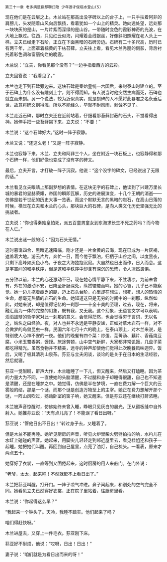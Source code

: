     第三十一章 老多病遗臣却聘归隐 少年游才俊临水登山(5) 

   现在他们是在云层之上。木兰站在那高出没字碑以上的台子上，一只手扶着阿非的肩膀儿，头发随着山风向后飘扬，看着犹如一个山上的精灵。她向远处望，远处那一块块灰的是山，一片片紫而深绿的是山谷。一带随时变色的霞彩神奇的光波，在大地上飘过。往西，只见红云似海，闪耀着金线银丝，好像斜阳照耀在老人头上一样。立夫已经走下石阶，正立在下面黑暗的石碑旁边。石碑有二十多尺高，历时已有两千年，上面罩着棕黄的干枯苔藓。立夫往上看，看见木兰秀丽的侧影，背后衬托着彩色调和富丽绚烂的晚霞。

   木兰说：“立夫，你看见那个没有？”一边手指着西方的云彩。

   立夫回答说：“我看见了。”

   木兰也走下到石碑旁边来。这块石碑是秦始皇统一六国后，来封泰山时建立的。至于石碑上为什么没有雕刻上字，则不得而知。有人说当时他突然生病而死，石碑也就立而未刻。另一个说法，较为近似真实，就是刻碑的人不愿将此暴君之名永垂后世，故意将碑文刻得浅，所以不能经久，早就不耐风雨，剥蚀不见了。

   木兰走近石碑，那时立夫还在近前站着，仔细看那苔藓封蔽的石头，不觉看得出神。她伸手把一些苔藓揭下来，立夫说：“不要！”

   木兰说：“这个石碑好大。”这时一阵子寂静。

   木兰又说：“还这么老！”又是一阵子寂静。

   木兰也寂静下来。木兰、立夫和阿非三个人，坐在附近一块石板上，也寂静得和那个石碑一样，他们好像也变成了没有字的碑文。

   最后，立夫开言，才打破一阵子沉寂。他说：“这个没字的碑文，已经说出了无限的话。”

   木兰看见立夫眼睛上那副梦想的表情。在这块无字的石碑上，他读到了兴建万里长城的暴君的显赫荣耀，帝国的瞬即瓦解，历史的进展演变，十几个王朝的消逝——仿佛是若干世纪的历史大事一览表。而这个默默无言的黑暗的岩石，在高山日落的时候，横压在立夫和木兰的心头，那块巨大的石碑，是向人类文化历史坚强无比的挑战者。

   立夫说：“你也得秦始皇怕死，派五百童男童女到东海求长生不死之药吗？而今物在人亡。”

   木兰说出谜一般的话：“因为石头无情。”

   这时暮霭四合，黑暗迅速降临，刚才还是一片金黄的云海，现在已成为一片灰褐，遮盖着大地。游云片片，奔忙一日，而今倦于飘泊，归栖于山谷之间，以度黑夜，只剩下高峰如灰色小岛，于夜之大海独抱沉寂。大自然也日出而作，日入而息。这是宇宙间的和平秩序，但是这和平秩序中却含有深沉的恐怖，令人凛然畏惧。

   五分钟以前，木兰的心还激动不已，现在她心情平静下来，不胜凄凉，为前未曾有，外在的激动不安，已降至肝肠深处，纵然辘辘而鸣，她的心智，几乎已不能察觉。她一边儿拖着疲乏的腿，迈上石头台阶，心里却在想生，想死，想人的热情的生命，想毫无热情的岩石的生命。她知道这只是无穷的时间中的一刹那，纵然如此，对她来说，却是值得记忆的一刹那——十全十美的至理，过去，现在，将来，融汇而为一体的完整的幻象，既有我，又无我。这个幻象，无语言文字可以表明。滔滔雄辩的哲学家对此一刹那的意义，会觉得茫然，也会觉得穷于言词，无以名之，姑名之曰经验。夜，对人也并不永远是平静安谧，正如对草木岩石一样，对不会做梦的鸟兽昆虫一样。民国六年七月十六的晚上，在泰山顶上，对木兰来说，是特别使人心神不安的一夜。他们的晚餐有四个菜：炒蛋、芜菁汤、藕片、香菇烧豆腐，小米玉蜀黍粥，馍馍。旅途劳顿，山中空气新鲜，大家都非常饥饿，几盘子菜都吃得精光。虽然食物并不精美，远寺的钟声却使他们觉得此次晚餐风味迥异。饭后，又喝了极其清冽山泉茶。荪亚与立夫闲谈，谈论的是关于在日本的生活经验，然后就寝。

   荪亚一觉酣眠，鼾声大作，木兰瞌睡了一下儿，但又醒来，然后又打瞌睡。因为茶的力量大为不同，一直使她的头脑清醒，不过腿和身子却睡得很甜，自己也不知道是清醒，还是在睡梦之中。她觉得，仿佛是半在梦境，一直在费力解一个巨大的云雾般的结，那是一个谜，而那个谜是创造万物至上的主宰。她正在费力想解开那个谜，一阵山风吹过，撼动卧室的窗子响，她又醒来。但是荪亚还在继续打鼾浓睡。

   木兰被声音惊醒时，仿佛始终未曾入睡，睁眼只见灰白的晨光，正从窗板缝中自外射入。她推荪亚说：“天有点儿亮了！不能误了看日出呀。”

   荪亚说：“管他日出不日出！”转过身子去，又睡着了。

   但是木兰不能再睡。她听见厨房的声音，听见火炉里柴火劈劈拍拍的响，水杓儿在水缸上磕碰的声音。她起来，用脚尖儿轻轻走到邻近屋里去，看见桂姐还和孩子一起睡，她把她们叫醒。再回到自己屋里，点亮了油灯，自己梳头。一看表，原来才两点五十。

   她穿好了衣裳，一直等到又困倦起来，这时厨房的用人来敲门。在门外说：

   “老爷，太太，起来吧！不然就赶不上看日出了。”

   木兰把荪亚叫醒，打开门。一阵子凉气冲进。鼻子闻起来，和别处的空气完全不同。她看见立夫已然穿好衣裳，正在院子里站着，往厨房里看。

   木兰说：“你起得这么早？”

   “我起来一个钟头了。天冷，我睡不踏实。他们起来了吗？

   咱们得赶快呀。”

   木兰进屋去，又穿上一件毛衣。荪亚刚下床。

   荪亚好不耐烦，他说：“哎呀，日出！日出！”

   妻子说：“咱们就是为看日出而来的呀！”

